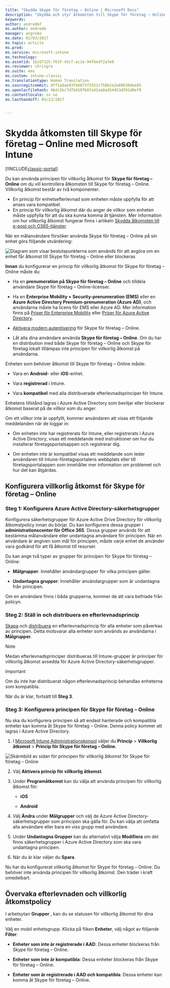 ```yaml
---
title: "Skydda Skype för företag – Online | Microsoft Docs"
description: "Skydda och styr åtkomsten till Skype för företag – Online med villkorlig åtkomst."
keywords: 
author: andredm7
ms.author: andredm
manager: angrobe
ms.date: 01/03/2017
ms.topic: article
ms.prod: 
ms.service: microsoft-intune
ms.technology: 
ms.assetid: 1b2d7125-f63f-43cf-ac1e-94fbedf2a7e8
ms.reviewer: chrisgre
ms.suite: ems
ms.custom: intune-classic
ms.translationtype: Human Translation
ms.sourcegitcommit: 9ff1adae93fe6873f5551cf58b1a2e89638dee85
ms.openlocfilehash: 46dc5bc7d7b4107b87a41aa8a454453d591d0ef9
ms.contentlocale: sv-se
ms.lasthandoff: 05/23/2017


---
```


# <a name="protect-access-to-skype-for-business-online-with-microsoft-intune"></a>Skydda åtkomsten till Skype för företag – Online med Microsoft Intune

[!INCLUDE[classic-portal](../includes/classic-portal.md)]

Du kan använda principen för villkorlig åtkomst för **Skype för företag – Online** om du vill kontrollera åtkomsten till Skype för företag – Online.
Villkorlig åtkomst består av två komponenter:
- En princip för enhetsefterlevnad som enheten måste uppfylla för att anses vara kompatibel.
- En princip för villkorlig åtkomst där du anger de villkor som enheten måste uppfylla för att du ska kunna komma åt tjänsten.
Mer information om hur villkorlig åtkomst fungerar finns i artikeln [Skydda åtkomsten till e-post och O365-tjänster](restrict-access-to-email-and-o365-services-with-microsoft-intune.md).

När en målanvändare försöker använda Skype för företag – Online på sin enhet görs följande utvärdering:

![Diagram som visar beslutspunkterna som används för att avgöra om en enhet får åtkomst till Skype för företag – Online eller blockeras](../media/ConditionalAccess_SkypeforBusiness.png)

**Innan** du konfigurerar en princip för villkorlig åtkomst för Skype för företag – Online måste du:
- Ha en **prenumeration på Skype för företag – Online** och tilldela användare Skype för företag – Online-licenser.
- Ha en **Enterprise Mobility + Security-prenumeration (EMS)** eller en **Azure Active Directory Premium-prenumeration (Azure AD)**, och användarna måste ha licens för EMS eller Azure AD. Mer information finns på [Priser för Enterprise Mobility](https://www.microsoft.com/cloud-platform/enterprise-mobility-pricing) eller [Priser för Azure Active Directory](https://azure.microsoft.com/pricing/details/active-directory/).

-   [Aktivera modern autentisering](/intune-classic/deploy-use/restrict-access-to-skype-for-business-online-with-microsoft-intune) för Skype för företag – Online.
-  Låt alla dina användare använda **Skype för företag – Online**. Om du har en distribution med både Skype för företag – Online och Skype för företag lokalt tillämpas inte principen för villkorlig åtkomst på användarna.

Enheten som behöver åtkomst till Skype för företag – Online måste:

-   Vara en **Android**- eller **iOS**-enhet.

-   Vara **registrerad** i Intune.

-   Vara **kompatibel** med alla distribuerade efterlevnadsprinciper för Intune.


Enhetens tillstånd lagras i Azure Active Directory som beviljar eller blockerar åtkomst baserat på de villkor som du anger.

Om ett villkor inte är uppfyllt, kommer användaren att visas ett följande meddelanden när de loggar in:

-   Om enheten inte har registrerats för Intune, eller registrerats i Azure Active Directory, visas ett meddelande med instruktioner om hur du installerar företagsportalsappen och registrerar dig.

-   Om enheten inte är kompatibel visas ett meddelande som leder användaren till Intune-företagsportalens webbplats eller till företagsportalappen som innehåller mer information om problemet och hur det kan åtgärdas.

## <a name="configure-conditional-access-for-skype-for-business-online"></a>Konfigurera villkorlig åtkomst för Skype för företag – Online

### <a name="step-1-configure-azure-active-directory-security-groups"></a>Steg 1: Konfigurera Azure Active Directory-säkerhetsgrupper
Konfigurera säkerhetsgrupper för Azure Active Drive Directory för villkorlig åtkomstpolicy innan du börjar. Du kan konfigurera dessa grupper i **administrationscenter för Office 365**. Dessa grupper används för att bestämma målanvändare eller undantagna användare för principen. När en användare är angiven som mål för principen, måste varje enhet de använder vara godkänd för att få åtkomst till resurser.

Du kan ange två typer av grupper för principen för Skype för företag – Online:

-   **Målgrupper**: Innehåller användargrupper för vilka principen gäller.

-   **Undantagna grupper**: Innehåller användargrupper som är undantagna från principen.

Om en användare finns i båda grupperna, kommer de att vara befriade från policyn.

### <a name="step-2-configure-and-deploy-a-compliance-policy"></a>Steg 2: Ställ in och distribuera en efterlevnadsprincip
[Skapa](create-a-device-compliance-policy-in-microsoft-intune.md) och [distribuera](deploy-and-monitor-a-device-compliance-policy-in-microsoft-intune.md) en efterlevnadsprincip för alla enheter som påverkas av principen. Detta motsvarar alla enheter som används av användarna i **Målgrupper**.

> [!NOTE]
> Medan efterlevnadsprinciper distribueras till Intune-grupper är principer för villkorlig åtkomst avsedda för Azure Active Directory-säkerhetsgrupper.


> [!IMPORTANT]
> Om du inte har distribuerat någon efterlevnadsprincip behandlas enheterna som kompatibla.

När du är klar, fortsätt till **Steg 3**.

### <a name="step-3-configure-the-skype-for-business-online-policy"></a>Steg 3: Konfigurera principen för Skype för företag – Online
Nu ska du konfigurera principen så att endast hanterade och kompatibla enheter kan komma åt Skype för företag – Online. Denna policy kommer att lagras i Azure Active Directory.

1.  I [Microsoft Intune Administrationskonsol](https://manage.microsoft.com) väljer du **Princip** > **Villkorlig åtkomst** > **Princip för Skype för företag – Online**.

  ![Skärmbild av sidan för principen för villkorlig åtkomst för Skype för företag – Online](./media/conditional_access_SFBPolicy.png)

2.  Välj **Aktivera princip för villkorlig åtkomst**.

3.  Under **Programåtkomst** kan du välja att använda principen för villkorlig åtkomst för:

    -   **iOS**

    -   **Android**

4.  Välj **Ändra** under **Målgrupper** och välj de Azure Active Directory-säkerhetsgrupper som principen ska gälla för. Du kan välja att omfatta alla användare eller bara en viss grupp med användare.

5.  Under **Undantagna Grupper** kan du alternativt välja **Modifiera** om det finns säkerhetsgrupper i Azure Active Directory som ska vara undantagna principen.

6.  När du är klar väljer du **Spara**.

Nu har du konfigurerat villkorlig åtkomst för Skype för företag – Online. Du behöver inte använda principen för villkorlig åtkomst. Den träder i kraft omedelbart.


## <a name="monitor-the-compliance-and-conditional-access-policies"></a>Övervaka efterlevnaden och villkorlig åtkomstpolicy
I arbetsytan **Grupper** , kan du se statusen för villkorlig åtkomst för dina enheter.

Välj en mobil enhetsgrupp. Klicka på fliken **Enheter**, välj något av följande **Filter**:

* **Enheter som inte är registrerade i AAD**: Dessa enheter blockeras från Skype för företag – Online.

* **Enheter som inte är kompatibla**: Dessa enheter blockeras från Skype för företag – Online.

* **Enheter som är registrerade i AAD och kompatibla**: Dessa enheter kan komma åt Skype för företag – Online.

